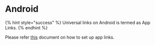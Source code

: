 # Android

{% hint style="success" %}
Universal links on Android is termed as App Links.
{% endhint %}

Please refer [this](https://developer.android.com/training/app-links/verify-site-associations#web-assoc) document on how to set up app links.

